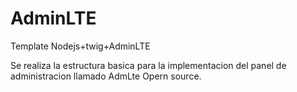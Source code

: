 # AdminLTE
Template Nodejs+twig+AdminLTE

Se realiza la estructura basica para la implementacion del panel de administracion llamado AdmLte Opern source.
